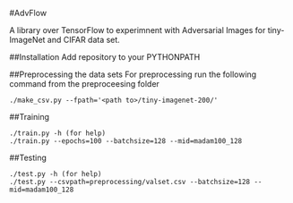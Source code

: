 #AdvFlow

A library over TensorFlow to experimnent with Adversarial Images for tiny-ImageNet and CIFAR data set.

##Installation
Add repository to your PYTHONPATH

##Preprocessing the data sets
For preprocessing run the following command from the preproceesing folder
```
./make_csv.py --fpath='<path to>/tiny-imagenet-200/'
```
##Training
```
./train.py -h (for help)
./train.py --epochs=100 --batchsize=128 --mid=madam100_128
```

##Testing
```
./test.py -h (for help)
./test.py --csvpath=preprocessing/valset.csv --batchsize=128 --mid=madam100_128
```


